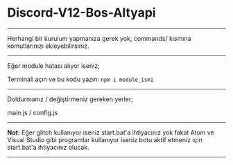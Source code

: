 # Discord-V12-Bos-Altyapi
------------------------------------------------------------------------------------------



Herhangi bir kurulum yapmanıza gerek yok, commands/ kısmına komutlarınızı ekleyebilirsiniz.



------------------------------------------------------------------------------------------



Eğer module hatası alıyor iseniz;

Terminali açın ve bu kodu yazın: ```npm i module_ismi```



------------------------------------------------------------------------------------------



Doldurmanız / değiştirmeniz gereken yerler;

main.js / config.js



------------------------------------------------------------------------------------------



**Not:** Eğer glitch kullanıyor iseniz start.bat'a ihtiyacınız yok fakat Atom ve Visual Studio gibi programlar kullanıyor iseniz botu aktif etmeniz için start.bat'a ihtiyacınız olucak.



------------------------------------------------------------------------------------------
